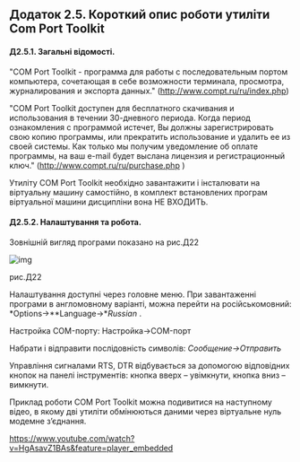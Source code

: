 ## Додаток 2.5. Короткий опис роботи утиліти Com Port Toolkit

#### Д2.5.1. Загальні відомості. 

"COM Port Toolkit - программа для работы с последовательным портом компьютера, сочетающая в себе возможности терминала, просмотра, журналирования и экспорта данных." (http://www.compt.ru/ru/index.php)

"COM Port Toolkit доступен для бесплатного скачивания и использования в течении 30-дневного периода. Когда период ознакомления с программой истечет, Вы должны зарегистрировать свою копию программы, или прекратить использование и удалить ее из своей системы. Как только мы получим уведомление об оплате программы, на ваш e-mail будет выслана лицензия и регистрационный ключ." (http://www.compt.ru/ru/purchase.php )

Утиліту COM Port Toolkit необхідно завантажити і інсталювати на віртуальну машину самостійно, в комплект встановлених програм віртуальної машини дисципліни вона НЕ ВХОДИТЬ.   

#### Д2.5.2. Налаштування та робота. 

Зовнішній вигляд програми показано на рис.Д22

![img](media2/Д22.png)

рис.Д22

Налаштування доступні через головне меню. При завантаженні програми в англомовному варіанті, можна перейти на російськомовний: *Options->**Language->**Russian* .

Настройка COM-порту: Настройка->COM-порт

Набрати і відправити послідовність символів: *Сообщение->Отправить* 

Управління сигналами RTS, DTR відбувається за допомогою відповідних кнопок на панелі інструментів: кнопка вверх – увімкнути, кнопка вниз – вимкнути.

Приклад роботи COM Port Toolkit можна подивитися на наступному відео, в якому дві утиліти обмінюються даними через віртуальне нуль модемне з’єднання.  

<https://www.youtube.com/watch?v=HgAsavZ1BAs&feature=player_embedded>